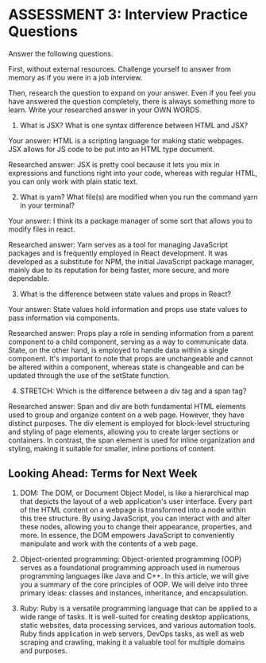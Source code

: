 # ASSESSMENT 3: Interview Practice Questions

Answer the following questions.

First, without external resources. Challenge yourself to answer from memory as if you were in a job interview.

Then, research the question to expand on your answer. Even if you feel you have answered the question completely, there is always something more to learn. Write your researched answer in your OWN WORDS.

1. What is JSX? What is one syntax difference between HTML and JSX?

Your answer: HTML is a scripting language for making static webpages. JSX allows for JS code to be put into an HTML type document.

Researched answer: JSX is pretty cool because it lets you mix in expressions and functions right into your code, whereas with regular HTML, you can only work with plain static text.

2. What is yarn? What file(s) are modified when you run the command yarn in your terminal?

Your answer: I think its a package manager of some sort that allows you to modify files in react.

Researched answer: Yarn serves as a tool for managing JavaScript packages and is frequently employed in React development. It was developed as a substitute for NPM, the initial JavaScript package manager, mainly due to its reputation for being faster, more secure, and more dependable.

3. What is the difference between state values and props in React?

Your answer: State values hold information and props use state values to pass information via components.

Researched answer: Props play a role in sending information from a parent component to a child component, serving as a way to communicate data. State, on the other hand, is employed to handle data within a single component. It's important to note that props are unchangeable and cannot be altered within a component, whereas state is changeable and can be updated through the use of the setState function.

4. STRETCH: Which is the difference between a div tag and a span tag?

Researched answer: Span and div are both fundamental HTML elements used to group and organize content on a web page. However, they have distinct purposes. The div element is employed for block-level structuring and styling of page elements, allowing you to create larger sections or containers. In contrast, the span element is used for inline organization and styling, making it suitable for smaller, inline portions of content.

## Looking Ahead: Terms for Next Week

1. DOM: The DOM, or Document Object Model, is like a hierarchical map that depicts the layout of a web application's user interface. Every part of the HTML content on a webpage is transformed into a node within this tree structure. By using JavaScript, you can interact with and alter these nodes, allowing you to change their appearance, properties, and more. In essence, the DOM empowers JavaScript to conveniently manipulate and work with the contents of a web page.

2. Object-oriented programming: Object-oriented programming (OOP) serves as a foundational programming approach used in numerous programming languages like Java and C++. In this article, we will give you a summary of the core principles of OOP. We will delve into three primary ideas: classes and instances, inheritance, and encapsulation.

3. Ruby: Ruby is a versatile programming language that can be applied to a wide range of tasks. It is well-suited for creating desktop applications, static websites, data processing services, and various automation tools. Ruby finds application in web servers, DevOps tasks, as well as web scraping and crawling, making it a valuable tool for multiple domains and purposes.
